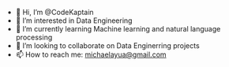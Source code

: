 - 👋 Hi, I’m @CodeKaptain
- 👀 I’m interested in Data Engineering
- 🌱 I’m currently learning Machine learning and natural language processing 
- 💞️ I’m looking to collaborate on Data Enginerring projects
- 📫 How to reach me: michaelayua@gmail.com

<!---
CodeKaptain/CodeKaptain is a ✨ special ✨ repository because its `README.md` (this file) appears on your GitHub profile.
You can click the Preview link to take a look at your changes.
--->
